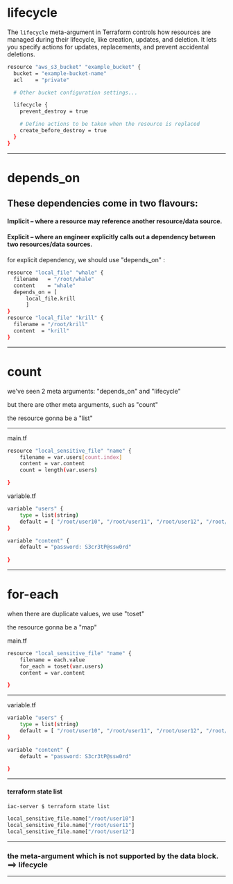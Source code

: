 # lifecycle

The `lifecycle` meta-argument in Terraform controls how resources are managed during their lifecycle, like creation, updates, and deletion. It lets you specify actions for updates, replacements, and prevent accidental deletions.


```bash
resource "aws_s3_bucket" "example_bucket" {
  bucket = "example-bucket-name"
  acl    = "private"

  # Other bucket configuration settings...

  lifecycle {
    prevent_destroy = true

    # Define actions to be taken when the resource is replaced
    create_before_destroy = true
  }
}

```





__________________________________________________________________________________________




# depends_on

## These dependencies come in two flavours: 

#### Implicit – where a resource may reference another resource/data source.

#### Explicit – where an engineer explicitly calls out a dependency between two resources/data sources.

for explicit dependency, we should use "depends_on" : 


```bash
resource "local_file" "whale" {
  filename   = "/root/whale"
  content    = "whale"
  depends_on = [
      local_file.krill
      ]
}
resource "local_file" "krill" {
  filename = "/root/krill"
  content  = "krill"
}
```


__________________________________________________________________________________________




# count

we've seen 2 meta arguments: "depends_on" and "lifecycle"

but there are other meta arguments, such as "count"

the resource gonna be a "list"

__________________________________________________________________________________________


main.tf

```bash
resource "local_sensitive_file" "name" {
    filename = var.users[count.index]
    content = var.content
    count = length(var.users)

}
```



variable.tf

```bash
variable "users" {
    type = list(string)
    default = [ "/root/user10", "/root/user11", "/root/user12", "/root/user13"]
}

variable "content" {
    default = "password: S3cr3tP@ssw0rd"
  
}
```



__________________________________________________________________________________________



# for-each


when there are duplicate values, we use "toset"

the resource gonna be a "map"

main.tf


```bash
resource "local_sensitive_file" "name" {
    filename = each.value
    for_each = toset(var.users)
    content = var.content

}
```



__________________________________________________________________________________________






variable.tf

```bash
variable "users" {
    type = list(string)
    default = [ "/root/user10", "/root/user11", "/root/user12", "/root/user10"]
}

variable "content" {
    default = "password: S3cr3tP@ssw0rd"
  
}
```




__________________________________________________________________________________________



#### terraform state list


```bash
iac-server $ terraform state list

local_sensitive_file.name["/root/user10"]
local_sensitive_file.name["/root/user11"]
local_sensitive_file.name["/root/user12"]
```



__________________________________________________________________________________________



### the meta-argument which is not supported by the data block. ==> lifecycle


__________________________________________________________________________________________








